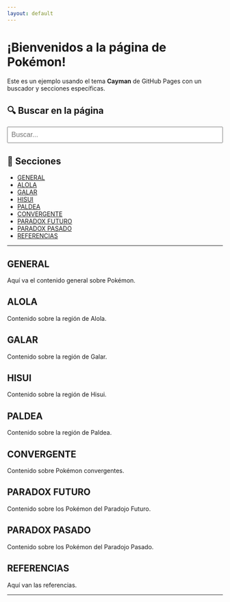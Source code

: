 ```yaml
---
layout: default
---
```


<link rel="stylesheet" href="style.css">

# ¡Bienvenidos a la página de Pokémon!

Este es un ejemplo usando el tema **Cayman** de GitHub Pages con un buscador y secciones específicas.

## 🔍 Buscar en la página

<form action="#" method="get" id="search-form">
  <input type="text" id="search-input" placeholder="Buscar..." oninput="searchContent()" style="width: 100%; padding: 8px; font-size: 16px;">
</form>

## 📁 Secciones

- [GENERAL](#general)
- [ALOLA](#alola)
- [GALAR](#galar)
- [HISUI](#hisui)
- [PALDEA](#paldea)
- [CONVERGENTE](#convergente)
- [PARADOX FUTURO](#paradox-futuro)
- [PARADOX PASADO](#paradox-pasado)
- [REFERENCIAS](#referencias)

---

## GENERAL

Aquí va el contenido general sobre Pokémon.

## ALOLA

Contenido sobre la región de Alola.

## GALAR

Contenido sobre la región de Galar.

## HISUI

Contenido sobre la región de Hisui.

## PALDEA

Contenido sobre la región de Paldea.

## CONVERGENTE

Contenido sobre Pokémon convergentes.

## PARADOX FUTURO

Contenido sobre los Pokémon del Paradojo Futuro.

## PARADOX PASADO

Contenido sobre los Pokémon del Paradojo Pasado.

## REFERENCIAS

Aquí van las referencias.

---

<script>
  function searchContent() {
    const query = document.getElementById("search-input").value.toLowerCase();
    const allSections = document.querySelectorAll("h2, h3, p");

    allSections.forEach(section => {
      if (section.textContent.toLowerCase().includes(query)) {
        section.style.display = "block";
      } else {
        section.style.display = "none";
      }
    });
  }
</script>
